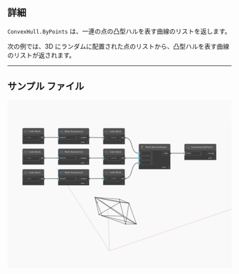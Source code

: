 ## 詳細
`ConvexHull.ByPoints` は、一連の点の凸型ハルを表す曲線のリストを返します。

次の例では、3D にランダムに配置された点のリストから、凸型ハルを表す曲線のリストが返されます。

___
## サンプル ファイル

![ByPoints](./Tessellation.ConvexHull.ByPoints_img.jpg)

